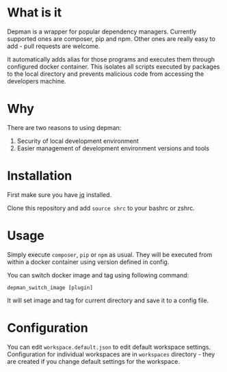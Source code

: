 # What is it
Depman is a wrapper for popular dependency managers. Currently supported ones are composer, pip and npm. Other ones are really easy to add - pull requests are welcome.

It automatically adds alias for those programs and executes them through configured docker container.
This isolates all scripts executed by packages to the local directory and prevents malicious code from accessing the developers machine.

# Why
There are two reasons to using depman:
 1. Security of local development environment
 2. Easier management of development environment versions and tools   

# Installation
First make sure you have [jq](https://stedolan.github.io/jq/) installed. 

Clone this repository and add `source shrc` to your bashrc or zshrc.

# Usage

Simply execute `composer`, `pip` or `npm` as usual. They will be executed from within a docker container using version defined in config.

You can switch docker image and tag using following command:

`depman_switch_image [plugin]`

It will set image and tag for current directory and save it to a config file.

# Configuration
You can edit `workspace.default.json` to edit default workspace settings. 
Configuration for individual workspaces are in `workspaces` directory - they are created if you change default settings for the workspace.
